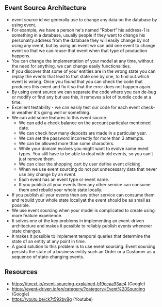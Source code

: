 ## Event Source Architecture

* event source id we generally use to change any data on the database by using event.
*  For example, we have a person he's named "Robert" his address-1 is something in a database, usually people if they want to change his personality.address from the database they will easily change by not using any event, but by using an event we can add one event to change event so that we can.reuse-that event when that type of production happens.
*  You can change the implementation of your model at any time, without the need for anything. we can change easily functionalities.
*  If you discover that some of your entities are in the wrong state you can replay the events that lead to that state one by one, to find out.which event is wrong. Once you found that you can check the code that produces this event and fix it so that the error does not happen again.
*  By using event source we can separate the code where you can de-bug or modify or find any but use this, it removes a lot of bundle code at a time.
*  Excellent testability - we can easily test our code for each event check-in weather it's going well or something.
*  We can add some features to this event source.
    * We can add a check balance on the account particular mentioned date.
    * We can check how many deposits are made in a particular year.
    * We can set the password incorrectly for more than 3 attempts.
    * We can be allowed more than some characters.
    * While your domain evolves you might want to evolve some event types. You still have to be able to deal with old events, so you can’t just remove them.
    * We can clear the shopping cart by user define event clicking.
    * When we use event sourcing do not put unnecessary data that never use any change by an event.
    * Each event has an event type or event name.
    * If you publish all your events then any other service can consume them and rebuild your whole state locally.
* If you publish all your events then any other service can consume them and rebuild your whole state locallyat the event should be as small as possible.
* We use event sourcing when your model is complicated to create using more feature experience.
* It solves one of the key problems in implementing an event-driven architecture and makes it possible to reliably publish events whenever state changes.
* It makes it possible to implement temporal queries that determine the state of an entity at any point in time.
* A good solution to this problem is to use event sourcing. Event sourcing persists the state of a business entity such an Order or a Customer as a sequence of state-changing events. 

## Resources

* https://itnext.io/event-sourcing-explained-b19ccaa93ae4 (Google)
* https://event-driven.io/en/category/?category=Event%20Sourcing (Google)
* https://youtu.be/ck7t592bvBg (Youtube)